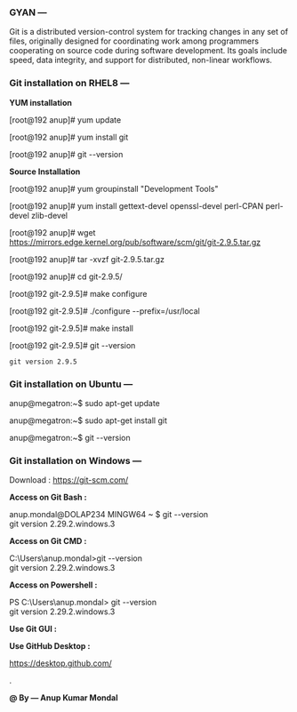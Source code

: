 
### GYAN —

Git is a distributed version-control system for tracking changes in any set of files, originally designed for coordinating work among programmers cooperating on source code during software development. Its goals include speed, data integrity, and support for distributed, non-linear workflows.

### Git installation on RHEL8 —

**YUM installation**

[root@192 anup]#  yum update

[root@192 anup]#  yum install git 

[root@192 anup]#  git --version 


**Source Installation**

[root@192 anup]# yum groupinstall "Development Tools"

[root@192 anup]# yum install gettext-devel openssl-devel perl-CPAN perl-devel zlib-devel


[root@192 anup]# wget https://mirrors.edge.kernel.org/pub/software/scm/git/git-2.9.5.tar.gz

[root@192 anup]# tar -xvzf git-2.9.5.tar.gz

[root@192 anup]# cd git-2.9.5/

[root@192 git-2.9.5]# make configure

[root@192 git-2.9.5]# ./configure --prefix=/usr/local

[root@192 git-2.9.5]# make install

[root@192 git-2.9.5]# git --version

```git version 2.9.5```


### Git installation on Ubuntu —

anup@megatron:~$ sudo apt-get update

anup@megatron:~$ sudo apt-get install git

anup@megatron:~$ git --version


### Git installation on Windows —

Download : https://git-scm.com/

**Access on Git Bash :**

anup.mondal@DOLAP234 MINGW64 ~
$ git --version  
git version 2.29.2.windows.3

**Access on Git CMD :**

C:\Users\anup.mondal>git --version                                                                                      
git version 2.29.2.windows.3                                                                                                        
                
**Access on Powershell :**

PS C:\Users\anup.mondal> git --version                                                                                   
git version 2.29.2.windows.3    


**Use Git GUI :**

**Use GitHub Desktop :**

https://desktop.github.com/


.
  
**@ By — Anup Kumar Mondal**


